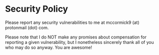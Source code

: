 # Security Policy

Please report any security vulnerabilities to me at mccormick9 (at) protonmail (dot) com. 

Please note that I do NOT make any promises about compensation for reporting a given vulnerability, but I nonetheless sincerely thank all of you who may do so anyway. You are awesome!
